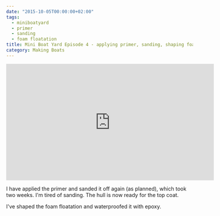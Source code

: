 ```yaml
---
date: "2015-10-05T00:00:00+02:00"
tags:
  - miniboatyard
  - primer
  - sanding
  - foam floatation
title: Mini Boat Yard Episode 4 - applying primer, sanding, shaping foam
category: Making Boats
---
```


<iframe width="560" height="315" src="https://www.youtube.com/embed/flTBedrs8Jg" frameborder="0" allowfullscreen></iframe>

I have applied the primer and sanded it off again (as planned), which took two weeks. I'm tired of sanding. The hull is now ready for the top coat.

I've shaped the foam floatation and waterproofed it with epoxy.

